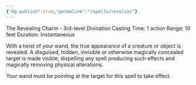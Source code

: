 ```yaml
---
{"dg-publish":true,"permalink":"/spells/revelio/"}
---
```


The Revealing Charm - 3rd-level Divination 
Casting Time: 1 action 
Range: 10 feet 
Duration: Instantaneous 

With a twist of your wand, the true appearance of a creature or object is revealed. A disguised, hidden, invisible or otherwise magically concealed target is made visible, dispelling any spell producing such effects and magically removing physical alterations. 

Your wand must be pointing at the target for this spell to take effect.